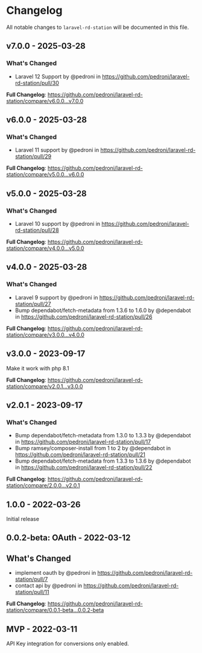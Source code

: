 # Changelog

All notable changes to `laravel-rd-station` will be documented in this file.

## v7.0.0 - 2025-03-28

### What's Changed

* Laravel 12 Support by @pedroni in https://github.com/pedroni/laravel-rd-station/pull/30

**Full Changelog**: https://github.com/pedroni/laravel-rd-station/compare/v6.0.0...v7.0.0

## v6.0.0 - 2025-03-28

### What's Changed

* Laravel 11 support by @pedroni in https://github.com/pedroni/laravel-rd-station/pull/29

**Full Changelog**: https://github.com/pedroni/laravel-rd-station/compare/v5.0.0...v6.0.0

## v5.0.0 - 2025-03-28

### What's Changed

* Laravel 10 support by @pedroni in https://github.com/pedroni/laravel-rd-station/pull/28

**Full Changelog**: https://github.com/pedroni/laravel-rd-station/compare/v4.0.0...v5.0.0

## v4.0.0 - 2025-03-28

### What's Changed

* Laravel 9 support by @pedroni in https://github.com/pedroni/laravel-rd-station/pull/27
* Bump dependabot/fetch-metadata from 1.3.6 to 1.6.0 by @dependabot in https://github.com/pedroni/laravel-rd-station/pull/26

**Full Changelog**: https://github.com/pedroni/laravel-rd-station/compare/v3.0.0...v4.0.0

## v3.0.0 - 2023-09-17

Make it work with php 8.1

**Full Changelog**: https://github.com/pedroni/laravel-rd-station/compare/v2.0.1...v3.0.0

## v2.0.1 - 2023-09-17

### What's Changed

- Bump dependabot/fetch-metadata from 1.3.0 to 1.3.3 by @dependabot in https://github.com/pedroni/laravel-rd-station/pull/17
- Bump ramsey/composer-install from 1 to 2 by @dependabot in https://github.com/pedroni/laravel-rd-station/pull/21
- Bump dependabot/fetch-metadata from 1.3.3 to 1.3.6 by @dependabot in https://github.com/pedroni/laravel-rd-station/pull/22

**Full Changelog**: https://github.com/pedroni/laravel-rd-station/compare/2.0.0...v2.0.1

## 1.0.0 - 2022-03-26

Initial release

## 0.0.2-beta: OAuth - 2022-03-12

## What's Changed

- implement oauth by @pedroni in https://github.com/pedroni/laravel-rd-station/pull/7
- contact api by @pedroni in https://github.com/pedroni/laravel-rd-station/pull/11

**Full Changelog**: https://github.com/pedroni/laravel-rd-station/compare/0.0.1-beta...0.0.2-beta

## MVP - 2022-03-11

API Key integration for conversions only enabled.
